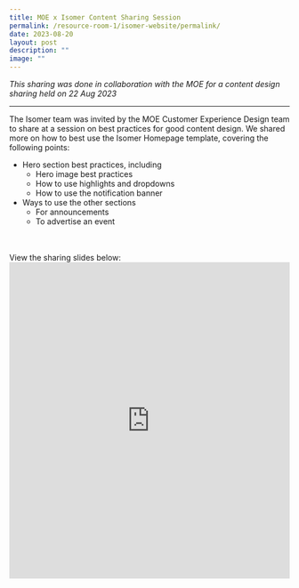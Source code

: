```yaml
---
title: MOE x Isomer Content Sharing Session
permalink: /resource-room-1/isomer-website/permalink/
date: 2023-08-20
layout: post
description: ""
image: ""
---
```

*This sharing was done in collaboration with the MOE for a content design sharing held on 22 Aug 2023*

---

The Isomer team was invited by the MOE Customer Experience Design team to share at a session on best practices for good content design. We shared more on how to best use the Isomer Homepage template, covering the following points:
- Hero section best practices, including
	- Hero image best practices
	- How to use highlights and dropdowns
	- How to use the notification banner
- Ways to use the other sections
	- For announcements
	- To advertise an event

<br>
<br>
View the sharing slides below:
<iframe src="https://docs.google.com/presentation/d/e/2PACX-1vQlT1HM9vKem7TyHtYtUQooV70CimLcXRCs2_GtO_idGqZSjmAUjKzuxSY-mJb_gftp-dZ-gDf8yr-Z/embed?start=false&amp;loop=false&amp;delayms=3000" frameborder="0" width="100%" height="569" allowfullscreen="true"></iframe>